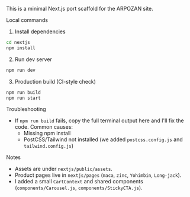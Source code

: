 This is a minimal Next.js port scaffold for the ARPOZAN site.

Local commands

1) Install dependencies

```bash
cd nextjs
npm install
```

2) Run dev server

```bash
npm run dev
```

3) Production build (CI-style check)

```bash
npm run build
npm run start
```

Troubleshooting

- If `npm run build` fails, copy the full terminal output here and I'll fix the code. Common causes:
	- Missing npm install
	- PostCSS/Tailwind not installed (we added `postcss.config.js` and `tailwind.config.js`)

Notes
- Assets are under `nextjs/public/assets`.
- Product pages live in `nextjs/pages` (`maca`, `zinc`, `Yohimbin`, `Long-jack`).
- I added a small `CartContext` and shared components (`components/Carousel.js`, `components/StickyCTA.js`).

